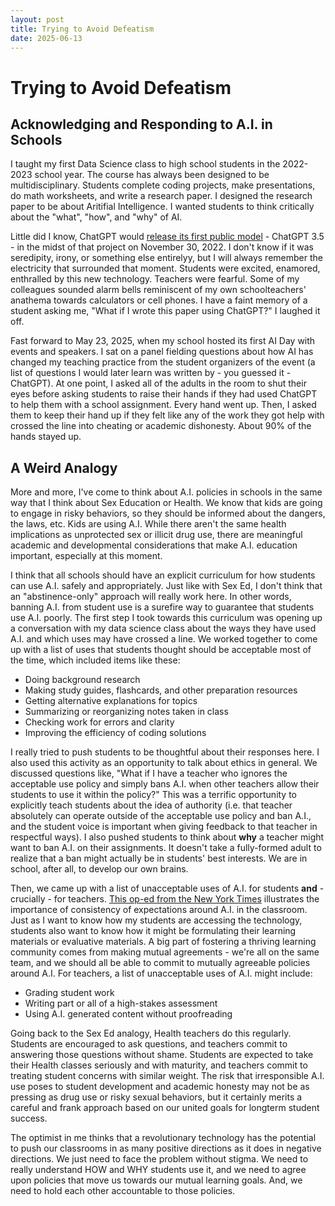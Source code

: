 ```yaml
---
layout: post
title: Trying to Avoid Defeatism
date: 2025-06-13
---
```


# Trying to Avoid Defeatism
## Acknowledging and Responding to A.I. in Schools

I taught my first Data Science class to high school students in the 2022-2023 school year.  The course has always been designed to be multidisciplinary.  Students complete coding projects, make presentations, do math worksheets, and write a research paper.  I designed the research paper to be about Aritifial Intelligence.  I wanted students to think critically about the "what", "how", and "why" of AI.  

Little did I know, ChatGPT would [release its first public model](https://www.forbes.com/sites/bernardmarr/2023/05/19/a-short-history-of-chatgpt-how-we-got-to-where-we-are-today/) - ChatGPT 3.5 - in the midst of that project on November 30, 2022.  I don't know if it was seredipity, irony, or something else entirelyy, but I will always remember the electricity that surrounded that moment.  Students were excited, enamored, enthralled by this new technology.  Teachers were fearful.  Some of my colleagues sounded alarm bells reminiscent of my own schoolteachers' anathema towards calculators or cell phones.  I have a faint memory of a student asking me, "What if I wrote this paper using ChatGPT?" I laughed it off.  

Fast forward to May 23, 2025, when my school hosted its first AI Day with events and speakers.  I sat on a panel fielding questions about how AI has changed my teaching practice from the student organizers of the event (a list of questions I would later learn was written by - you guessed it - ChatGPT).  At one point, I asked all of the adults in the room to shut their eyes before asking students to raise their hands if they had used ChatGPT to help them with a school assignment.  Every hand went up.  Then, I asked them to keep their hand up if they felt like any of the work they got help with crossed the line into cheating or academic dishonesty.  About 90% of the hands stayed up.  

## A Weird Analogy

More and more, I've come to think about A.I. policies in schools in the same way that I think about Sex Education or Health.  We know that kids are going to engage in risky behaviors, so they should be informed about the dangers, the laws, etc.  Kids are using A.I. While there aren't the same health implications as unprotected sex or illicit drug use, there are meaningful academic and developmental considerations that make A.I. education important, especially at this moment.  

I think that all schools should have an explicit curriculum for how students can use A.I. safely and appropriately.  Just like with Sex Ed, I don't think that an "abstinence-only" approach will really work here.  In other words, banning A.I. from student use is a surefire way to guarantee that students use A.I. poorly.  The first step I took towards this curriculum was opening up a conversation with my data science class about the ways they have used A.I. and which uses may have crossed a line.  We worked together to come up with a list of uses that students thought should be acceptable most of the time, which included items like these:

- Doing background research
- Making study guides, flashcards, and other preparation resources
- Getting alternative explanations for topics
- Summarizing or reorganizing notes taken in class
- Checking work for errors and clarity
- Improving the efficiency of coding solutions

I really tried to push students to be thoughtful about their responses here.  I also used this activity as an opportunity to talk about ethics in general.  We discussed questions like, "What if I have a teacher who ignores the acceptable use policy and simply bans A.I. when other teachers allow their students to use it within the policy?" This was a terrific opportunity to explicitly teach students about the idea of authority (i.e. that teacher absolutely can operate outside of the acceptable use policy and ban A.I., and the student voice is important when giving feedback to that teacher in respectful ways).  I also pushed students to think about **why** a teacher might want to ban A.I. on their assignments.  It doesn't take a fully-formed adult to realize that a ban might actually be in students' best interests.  We are in school, after all, to develop our own brains.  

Then, we came up with a list of unacceptable uses of A.I. for students **and** - crucially - for teachers.  [This op-ed from the New York Times](https://www.nytimes.com/2025/05/14/technology/chatgpt-college-professors.html) illustrates the importance of consistency of expectations around A.I. in the classroom.  Just as I want to know how my students are accessing the technology, students also want to know how it might be formulating their learning materials or evaluative materials.  A big part of fostering a thriving learning community comes from making mutual agreements - we're all on the same team, and we should all be able to commit to mutually agreeable policies around A.I.  For teachers, a list of unacceptable uses of A.I. might include:

- Grading student work
- Writing part or all of a high-stakes assessment
- Using A.I. generated content without proofreading

Going back to the Sex Ed analogy, Health teachers do this regularly.  Students are encouraged to ask questions, and teachers commit to answering those questions without shame.  Students are expected to take their Health classes seriously and with maturity, and teachers commit to treating student concerns with similar weight.  The risk that irresponsible A.I. use poses to student development and academic honesty may not be as pressing as drug use or risky sexual behaviors, but it certainly merits a careful and frank approach based on our united goals for longterm student success.  

The optimist in me thinks that a revolutionary technology has the potential to push our classrooms in as many positive directions as it does in negative directions.  We just need to face the problem without stigma.  We need to really understand HOW and WHY students use it, and we need to agree upon policies that move us towards our mutual learning goals.  And, we need to hold each other accountable to those policies.  
